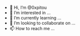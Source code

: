 - 👋 Hi, I’m @0xpitou
- 👀 I’m interested in ...
- 🌱 I’m currently learning ...
- 💞️ I’m looking to collaborate on ...
- 📫 How to reach me ...

<!---
0xpitou/0xpitou is a ✨ special ✨ repository because its `README.md` (this file) appears on your GitHub profile.
You can click the Preview link to take a look at your changes.
--->
